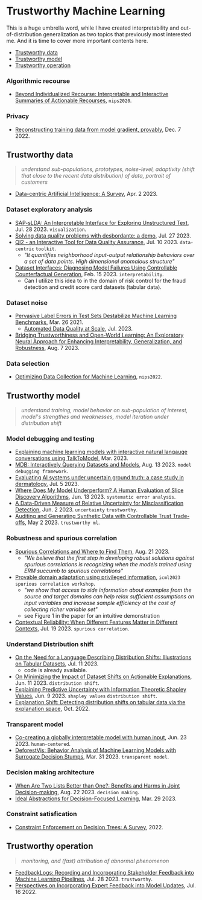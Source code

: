 
# Trustworthy Machine Learning

This is a huge umbrella word, while I have created interpretability and out-of-distribution generalization as two topics that previously most interested me.
And it is time to cover more important contents here.

- [Trustworthy data](#trustworthy-data)
- [Trustworthy model](#trustworthy-model)
- [Trustworthy operation](#trustworthy-operation)

### Algorithmic recourse

- [Beyond Individualized Recourse: Interpretable and Interactive Summaries of Actionable Recourses](https://papers.nips.cc/paper/2020/file/8ee7730e97c67473a424ccfeff49ab20-Paper.pdf), `nips2020`.

### Privacy

- [Reconstructing training data from model gradient, provably](https://arxiv.org/abs/2212.03714), Dec. 7 2022.

## Trustworthy data

> _understand sub-populations, prototypes, noise-level, adaptivity (shift that close to the recent data distribution) of data, portrait of customers_

- [Data-centric Artificial Intelligence: A Survey](https://arxiv.org/pdf/2303.10158.pdf), Apr. 2 2023.

### Dataset exploratory analysis

- [SAP-sLDA: An Interpretable Interface for Exploring Unstructured Text](https://arxiv.org/pdf/2308.01420.pdf), Jul. 28 2023. `visualization`.
- [Solving data quality problems with desbordante: a demo](https://arxiv.org/pdf/2307.14935.pdf), Jul. 27 2023.
- [QI2 - an Interactive Tool for Data Quality Assurance](https://arxiv.org/pdf/2307.03419.pdf), Jul. 10 2023. `data-centric` `toolkit`.
  - _"It quantifies neighborhood input-output relationship behaviors over a set of data points. High dimensional anomalous structure"_
- [Dataset Interfaces: Diagnosing Model Failures Using Controllable Counterfactual Generation](https://arxiv.org/pdf/2302.07865.pdf), Feb. 15 2023. `interpretability`.
  - Can I utilize this idea to in the domain of risk control for the fraud detection and credit score card datasets (tabular data).

### Dataset noise

- [Pervasive Label Errors in Test Sets Destabilize Machine Learning Benchmarks](https://arxiv.org/abs/2103.14749), Mar. 26 2021.
  - [Automated Data Quality at Scale](https://cleanlab.ai/blog/automated-data-quality-at-scale/), Jul. 2023.
- [Bridging Trustworthiness and Open-World Learning: An Exploratory Neural Approach for Enhancing Interpretability, Generalization, and Robustness](https://arxiv.org/pdf/2308.03666.pdf), Aug. 7 2023.

### Data selection

- [Optimizing Data Collection for Machine Learning](https://proceedings.neurips.cc/paper_files/paper/2022/file/c1449acc2e64050d79c2830964f8515f-Paper-Conference.pdf), `nips2022`.

## Trustworthy model

> _understand training, model behavior on sub-population of interest, model's strengthes and weaknesses, model iteration under distribution shift_

### Model debugging and testing

- [Explaining machine learning models with interactive natural langauge conversations using TalkToModel](https://arxiv.org/pdf/2207.04154.pdf), Mar. 2023.
- [MDB: Interactively Querying Datasets and Models](https://arxiv.org/pdf/2308.06686.pdf), Aug. 13 2023. `model debugging framework`.
- [Evaluating AI systems under uncertain ground truth: a case study in dermatology](https://arxiv.org/pdf/2307.02191.pdf), Jul. 5 2023.
- [Where Does My Model Underperform? A Human Evaluation of Slice Discovery Algorithms](https://arxiv.org/pdf/2306.08167.pdf), Jun. 13 2023. `systematic error analysis`.
- [A Data-Driven Measure of Relative Uncertainty for Misclassification Detection](https://arxiv.org/pdf/2306.01710.pdf), Jun. 2 2023. `uncertainty` `trustworthy`.
- [Auditing and Generating Synthetic Data with Controllable Trust Trade-offs](https://arxiv.org/pdf/2304.10819.pdf), May 2 2023. `trustworthy ml`.

### Robustness and spurious correlation

- [Spurious Correlations and Where to Find Them](https://arxiv.org/pdf/2308.11043.pdf), Aug. 21 2023.
  - _"We believe that the first step in developing robust solutions against spurious correlations is recognizing when the models trained using ERM succumb to spurious correlations"_
- [Provable domain adaptation using privileged information](https://openreview.net/pdf/eba28736e52d1f5686a07c9462dc52e4017ea2ad.pdf), `icml2023` `spurious correlation workshop`.
  - _"we show that access to side information about examples from the source and target domains can help relax sufficient assumptions on input variables and increase sample efficiency at the cost of collecting richer variable set"_
  - see Figure 1 in the paper for an intuitive demonstration
- [Contextual Reliability: When Different Features Matter in Different Contexts](https://arxiv.org/pdf/2307.10026.pdf), Jul. 19 2023. `spurious correlation`.

### Understand Distribution shift

- [On the Need for a Language Describing Distribution Shifts: Illustrations on Tabular Datasets](https://arxiv.org/pdf/2307.05284.pdf), Jul. 11 2023.
  - code is already available.
- [On Minimizing the Impact of Dataset Shifts on Actionable Explanations](https://arxiv.org/pdf/2306.06716.pdf), Jun. 11 2023. `distribution shift`.
- [Explaining Predictive Uncertainty with Information Theoretic Shapley Values](https://arxiv.org/pdf/2306.05724.pdf), Jun. 9 2023. `shapley values` `distribution shift`.
- [Explanation Shift: Detecting distribution shifts on tabular data via the explanation space](https://arxiv.org/pdf/2210.12369.pdf), Oct. 2022.

### Transparent model

- [Co-creating a globally interpretable model with human input](https://arxiv.org/pdf/2306.13381.pdf), Jun. 23 2023. `human-centered`.
- [DeforestVis: Behavior Analysis of Machine Learning Models with Surrogate Decision Stumps](https://arxiv.org/pdf/2304.00133.pdf), Mar. 31 2023. `transparent model`.

### Decision making architecture

- [When Are Two Lists Better than One?: Benefits and Harms in Joint Decision-making](https://arxiv.org/pdf/2308.11721.pdf), Aug. 22 2023. `decision making`.
- [Ideal Abstractions for Decision-Focused Learning](https://arxiv.org/pdf/2303.17062.pdf), Mar. 29 2023.

### Constraint satisfication

- [Constraint Enforcement on Decision Trees: A Survey](https://dl.acm.org/doi/pdf/10.1145/3506734), 2022.

## Trustworthy operation

> _monitoring, and (fast) attribution of abnormal phenomenon_

- [FeedbackLogs: Recording and Incorporating Stakeholder Feedback into Machine Learning Pipelines](https://arxiv.org/pdf/2307.15475.pdf), Jul. 28 2023. `trustworthy`.
- [Perspectives on Incorporating Expert Feedback into Model Updates](https://arxiv.org/pdf/2205.06905.pdf), Jul. 16 2022.




